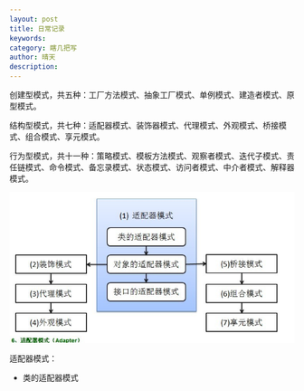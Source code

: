 ```yaml
---
layout: post
title: 日常记录
keywords: 
category: 瞎几把写
author: 晴天
description: 
---
```


创建型模式，共五种：工厂方法模式、抽象工厂模式、单例模式、建造者模式、原型模式。

结构型模式，共七种：适配器模式、装饰器模式、代理模式、外观模式、桥接模式、组合模式、享元模式。

行为型模式，共十一种：策略模式、模板方法模式、观察者模式、迭代子模式、责任链模式、命令模式、备忘录模式、状态模式、访问者模式、中介者模式、解释器模式。

![](/images/18-09-27-1.jpg)

适配器模式：

* 类的适配器模式

  ```

  ```

  ​